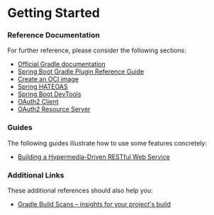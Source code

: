 # Getting Started

### Reference Documentation
For further reference, please consider the following sections:

* [Official Gradle documentation](https://docs.gradle.org)
* [Spring Boot Gradle Plugin Reference Guide](https://docs.spring.io/spring-boot/docs/3.0.2/gradle-plugin/reference/html/)
* [Create an OCI image](https://docs.spring.io/spring-boot/docs/3.0.2/gradle-plugin/reference/html/#build-image)
* [Spring HATEOAS](https://docs.spring.io/spring-boot/docs/3.0.2/reference/htmlsingle/#web.spring-hateoas)
* [Spring Boot DevTools](https://docs.spring.io/spring-boot/docs/3.0.2/reference/htmlsingle/#using.devtools)
* [OAuth2 Client](https://docs.spring.io/spring-boot/docs/3.0.2/reference/htmlsingle/#web.security.oauth2.client)
* [OAuth2 Resource Server](https://docs.spring.io/spring-boot/docs/3.0.2/reference/htmlsingle/#web.security.oauth2.server)

### Guides
The following guides illustrate how to use some features concretely:

* [Building a Hypermedia-Driven RESTful Web Service](https://spring.io/guides/gs/rest-hateoas/)

### Additional Links
These additional references should also help you:

* [Gradle Build Scans – insights for your project's build](https://scans.gradle.com#gradle)

